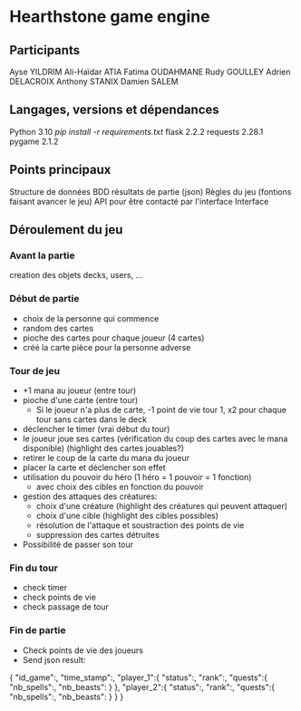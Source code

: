 # Hearthstone game engine

## Participants

Ayse YILDRIM
Ali-Haïdar ATIA
Fatima OUDAHMANE
Rudy GOULLEY
Adrien DELACROIX
Anthony STANIX
Damien SALEM

## Langages, versions et dépendances

Python 3.10
*pip install -r requirements.txt*
flask 2.2.2
requests 2.28.1
pygame 2.1.2

## Points principaux

Structure de données
BDD résultats de partie (json)
Règles du jeu (fontions faisant avancer le jeu)
API pour être contacté par l'interface
Interface

## Déroulement du jeu

### Avant la partie

creation des objets decks, users, ...

### Début de partie

* choix de la personne qui commence
* random des cartes
* pioche des cartes pour chaque joueur (4 cartes)
* créé la carte pièce pour la personne adverse

### Tour de jeu

* +1 mana au joueur (entre tour)
* pioche d'une carte (entre tour)
  * Si le joueur n'a plus de carte, -1 point de vie tour 1, x2 pour chaque tour sans cartes dans le deck
* déclencher le timer (vrai début du tour)
* le joueur joue ses cartes (vérification du coup des cartes avec le mana disponible) (highlight des cartes jouables?)
* retirer le coup de la carte du mana du joueur
* placer la carte et déclencher son effet
* utilisation du pouvoir du héro (1 héro = 1 pouvoir = 1 fonction)
  * avec choix des cibles en fonction du pouvoir
* gestion des attaques des créatures:
  * choix d'une créature (highlight des créatures qui peuvent attaquer)
  * choix d'une cible (highlight des cibles possibles)
  * résolution de l'attaque et soustraction des points de vie
  * suppression des cartes détruites
* Possibilité de passer son tour

### Fin du tour

* check timer
* check points de vie
* check passage de tour

### Fin de partie

* Check points de vie des joueurs
* Send json result:

{
    "id_game":,
    "time_stamp":,
    "player_1":{
        "status":,
        "rank":,
        "quests":{
          "nb_spells":,
          "nb_beasts":
        }
    },
    "player_2":{
        "status":,
        "rank":,
        "quests":{
            "nb_spells":,
            "nb_beasts":
        }
    }
}
